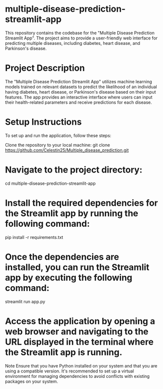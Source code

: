 # multiple-disease-prediction-streamlit-app
This repository contains the codebase for the "Multiple Disease Prediction Streamlit App". The project aims to provide a user-friendly web interface for predicting multiple diseases, including diabetes, heart disease, and Parkinson's disease.

# Project Description
The "Multiple Disease Prediction Streamlit App" utilizes machine learning models trained on relevant datasets to predict the likelihood of an individual having diabetes, heart disease, or Parkinson's disease based on their input features. The app provides an interactive interface where users can input their health-related parameters and receive predictions for each disease.

# Setup Instructions
To set up and run the application, follow these steps:

Clone the repository to your local machine:
git clone https://github.com/Celestin25/Multiple_disease_prediction.git

# Navigate to the project directory:

cd multiple-disease-prediction-streamlit-app

# Install the required dependencies for the Streamlit app by running the following command:

pip install -r requirements.txt

# Once the dependencies are installed, you can run the Streamlit app by executing the following command:

streamlit run app.py


# Access the application by opening a web browser and navigating to the URL displayed in the terminal where the Streamlit app is running.

Note
Ensure that you have Python installed on your system and that you are using a compatible version. It's recommended to set up a virtual environment for managing dependencies to avoid conflicts with existing packages on your system.
 